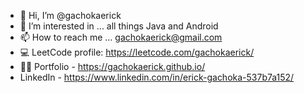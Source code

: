 - 👋 Hi, I’m @gachokaerick
- 👀 I’m interested in ... all things Java and Android
- 📫 How to reach me ... gachokaerick@gmail.com
- 💻️ LeetCode profile: https://leetcode.com/gachokaerick/
- 👨‍💻 Portfolio - https://gachokaerick.github.io/
- LinkedIn - https://www.linkedin.com/in/erick-gachoka-537b7a152/

<!---
gachokaerick/gachokaerick is a ✨ special ✨ repository because its `README.md` (this file) appears on your GitHub profile.
You can click the Preview link to take a look at your changes.
--->
